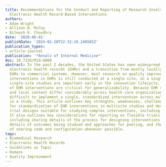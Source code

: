 ```yaml
---
title: Recommendations for the Conduct and Reporting of Research Involving Flexible
  Electronic Health Record-Based Interventions
authors:
- Adam Wright
- Allison B. McCoy
- Niteesh K. Choudhry
date: '2020-06-01'
publishDate: '2024-02-20T22:32:19.248585Z'
publication_types:
- article-journal
publication: '*Annals of Internal Medicine*'
doi: 10.7326/M19-0880
abstract: In the past 2 decades, the United States has seen widespread adoption of
  electronic health records (EHRs) and a transition from mostly locally developed
  EHRs to commercial systems. However, most research on quality improvement and safety
  interventions in EHRs is still conducted at a single site, in a single EHR. Although
  single-site studies are important early in the innovation lifecycle, multisite studies
  of EHR interventions are critical for generalizability. Because EHR software, configuration,
  and local context differ considerably across health care organizations, it can be
  difficult to implement a single, standardized intervention across multiple sites
  in a study. This article outlines key strengths, weaknesses, challenges, and opportunities
  for standardization of EHR interventions in multisite studies and describes flexible
  trial designs suitable for studying complex interventions, including EHR interventions.
  It also outlines key considerations for reporting on flexible trials of EHR interventions,
  including sharing details of the process for designing interventions and their content,
  details of outcomes being studied and approaches for pooling, and the importance
  of sharing code and configuration whenever possible.
tags:
- Biomedical Research
- Electronic Health Records
- Guidelines as Topic
- Humans
- Quality Improvement
---
```


